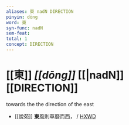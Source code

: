 ```yaml
---
aliases: 東 nadN DIRECTION
pinyin: dōng
word: 東
syn-func: nadN
sem-feat: 
total: 1
concept: DIRECTION 
---
```

# [[東]] *[[dōng]]*  [[|nadN]] [[DIRECTION]]
towards the the direction of the east
 - [[說苑]] **東**風則草靡而西， / [HXWD](https://hxwd.org/textview.html?location=CH1a0907_CHANT_001-4a.9)